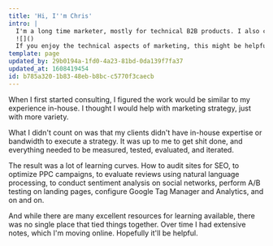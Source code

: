 ```yaml
---
title: 'Hi, I''m Chris'
intro: |
  I'm a long time marketer, mostly for technical B2B products. I also co-founded Adfury, a SaaS platform for optimizing search advertising. This site is mostly a collection of how-tos for digital marketing.
  ![]()
  If you enjoy the technical aspects of marketing, this might be helpful. If you don't, [get in touch](mailto:chris@generalgrowthanalytics.com) and I'll do it for you.
template: page
updated_by: 29b0194a-1fd0-4a23-81bd-0da139f7fa37
updated_at: 1608419454
id: b785a320-1b83-48eb-b8bc-c5770f3caecb
---
```

When I first started consulting, I figured the work would be similar to my experience in-house. I thought I would help with marketing strategy, just with more variety. 

What I didn't count on was that my clients didn't have in-house expertise or bandwidth to execute a strategy. It was up to me to get shit done, and everything needed to be measured, tested, evaluated, and iterated. 

The result was a lot of learning curves. How to audit sites for SEO, to optimize PPC campaigns, to evaluate reviews using natural language processing, to conduct sentiment analysis on social networks, perform A/B testing on landing pages, configure Google Tag Manager and Analytics, and on and on. 

And while there are many excellent resources for learning available, there was no single place that tied things together. Over time I had extensive notes, which I'm moving online. Hopefully it'll be helpful.